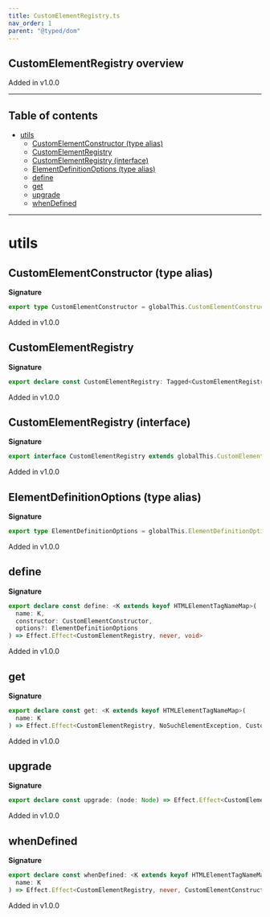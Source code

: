 ```yaml
---
title: CustomElementRegistry.ts
nav_order: 1
parent: "@typed/dom"
---
```


## CustomElementRegistry overview

Added in v1.0.0

---

<h2 class="text-delta">Table of contents</h2>

- [utils](#utils)
  - [CustomElementConstructor (type alias)](#customelementconstructor-type-alias)
  - [CustomElementRegistry](#customelementregistry)
  - [CustomElementRegistry (interface)](#customelementregistry-interface)
  - [ElementDefinitionOptions (type alias)](#elementdefinitionoptions-type-alias)
  - [define](#define)
  - [get](#get)
  - [upgrade](#upgrade)
  - [whenDefined](#whendefined)

---

# utils

## CustomElementConstructor (type alias)

**Signature**

```ts
export type CustomElementConstructor = globalThis.CustomElementConstructor
```

Added in v1.0.0

## CustomElementRegistry

**Signature**

```ts
export declare const CustomElementRegistry: Tagged<CustomElementRegistry, CustomElementRegistry>
```

Added in v1.0.0

## CustomElementRegistry (interface)

**Signature**

```ts
export interface CustomElementRegistry extends globalThis.CustomElementRegistry {}
```

Added in v1.0.0

## ElementDefinitionOptions (type alias)

**Signature**

```ts
export type ElementDefinitionOptions = globalThis.ElementDefinitionOptions
```

Added in v1.0.0

## define

**Signature**

```ts
export declare const define: <K extends keyof HTMLElementTagNameMap>(
  name: K,
  constructor: CustomElementConstructor,
  options?: ElementDefinitionOptions
) => Effect.Effect<CustomElementRegistry, never, void>
```

Added in v1.0.0

## get

**Signature**

```ts
export declare const get: <K extends keyof HTMLElementTagNameMap>(
  name: K
) => Effect.Effect<CustomElementRegistry, NoSuchElementException, CustomElementConstructor>
```

Added in v1.0.0

## upgrade

**Signature**

```ts
export declare const upgrade: (node: Node) => Effect.Effect<CustomElementRegistry, never, void>
```

Added in v1.0.0

## whenDefined

**Signature**

```ts
export declare const whenDefined: <K extends keyof HTMLElementTagNameMap>(
  name: K
) => Effect.Effect<CustomElementRegistry, never, CustomElementConstructor>
```

Added in v1.0.0
